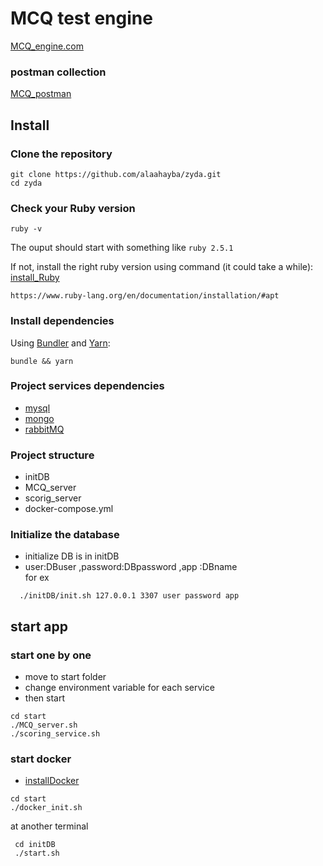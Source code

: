 # MCQ test engine

[MCQ_engine.com](https://github.com/alaahayba/MCQ_test_engine/)

### postman collection
[MCQ_postman](https://www.getpostman.com/collections/0b5ea09312ec7587dce7)
## Install

### Clone the repository

```shell
git clone https://github.com/alaahayba/zyda.git
cd zyda

```

### Check your Ruby version

```shell
ruby -v
```
The ouput should start with something like `ruby 2.5.1`

If not, install the right ruby version using command (it could take a while):
[install_Ruby](https://www.ruby-lang.org/en/documentation/installation/#apt)

```shell
https://www.ruby-lang.org/en/documentation/installation/#apt
```

### Install dependencies

Using [Bundler](https://github.com/bundler/bundler) and [Yarn](https://github.com/yarnpkg/yarn):

```shell
bundle && yarn
```

### Project services dependencies

 - [mysql](https://www.digitalocean.com/community/tutorials/how-to-install-mysql-on-ubuntu-18-04)
 - [mongo](https://docs.mongodb.com/manual/tutorial/install-mongodb-on-ubuntu/)
 - [rabbitMQ](https://www.rabbitmq.com/download.html)
 
### Project structure
 - initDB
 - MCQ_server
 - scorig_server
 - docker-compose.yml


### Initialize the database
  - initialize DB is in initDB
  - user:DBuser ,password:DBpassword ,app :DBname\
  for ex
 
```shell
  ./initDB/init.sh 127.0.0.1 3307 user password app
```

## start app  
### start one by one
- move to start folder
- change environment variable for each service
- then start

```shell
cd start
./MCQ_server.sh
./scoring_service.sh
```

### start docker
- [installDocker](https://docs.docker.com/engine/install/)
```shell
cd start
./docker_init.sh
```
at another terminal

```
 cd initDB
 ./start.sh 
```
